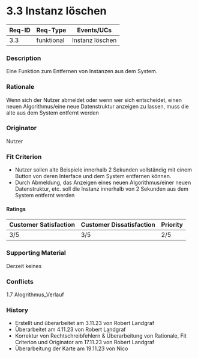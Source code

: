 # 3.3 Instanz löschen

| Req-ID | Req-Type | Events/UCs      |
|--------|----------|-----------------|
| 3.3    |funktional| Instanz löschen | 

### Description
Eine Funktion zum Entfernen von Instanzen aus dem System.

### Rationale
Wenn sich der Nutzer abmeldet oder wenn wer sich entscheidet, einen neuen Algorithmus/eine neue Datenstruktur anzeigen zu lassen, muss die alte aus dem System entfernt werden

### Originator
Nutzer

### Fit Criterion
- Nutzer sollen alte Beispiele innerhalb 2 Sekunden vollständig mit einem Button von deren Interface und dem System entfernen können.
- Durch Abmeldung, das Anzeigen eines neuen Algorithmus/einer neuen Datenstruktur, etc. soll die Instanz innerhalb von 2 Sekunden aus dem System entfernt werden

#### Ratings
| Customer Satisfaction | Customer Dissatisfaction | Priority |
|-----------------------|--------------------------|----------|
| 3/5                   | 3/5                      | 2/5      |

### Supporting Material
Derzeit keines

### Conflicts
1.7 Alogrithmus_Verlauf

### History
- Erstellt und überarbeitet am 3.11.23 von Robert Landgraf
- Überarbeitet am 4.11.23 von Robert Landgraf
- Korrektur von Rechtschreibfehlern & Überarbeitung von Rationale, Fit Criterion und Originator am 17.11.23 von Robert Landgraf
- Überarbeitung der Karte am 19.11.23 von Nico
